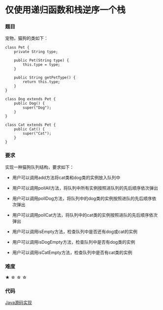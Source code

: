 # 仅使用递归函数和栈逆序一个栈

### 题目

宠物，猫狗的类如下：

    class Pet {
        private String type;

        public Pet(String type) {
            this.type = type;
        }

        public String getPetType() {
            return this.type;
        }
    }

    class Dog extends Pet {
        public Dog() {
            super("Dog");
        }
    }

    class Cat extends Pet {
        public Cat() {
            super("Cat");
        }
    }


### 要求

实现一种猫狗队列结构，要求如下：

  - 用户可以调用add方法将cat类和dog类的实例放入队列中

  - 用户可以调用pollAll方法，将队列中所有实例按照进队列的先后顺序依次弹出

  - 用户可以调用pollDog方法，将队列中的dog类的实例按照进队的先后顺序依次弹出

  - 用户可以调用pollCat方法，将队列中的cat类的实例按照进队的先后顺序依次弹出

  - 用户可以调用isEmpty方法，检查队列中是否还有dog或cat的实例

  - 用户可以调用isDogEmpty方法，检查队列中是否有dog类的实例

  - 用户可以调用isCatEmpty方法，检查队列中是否有cat类的实例

### 难度

 ★ ☆ ☆ ☆

### 代码

 [Java源码实现](../../src/Stack/Stack4.java)
